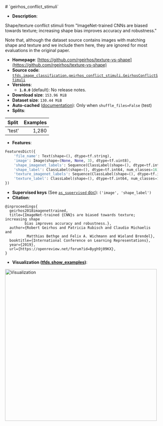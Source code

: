 <div itemscope itemtype="http://schema.org/Dataset">
  <div itemscope itemprop="includedInDataCatalog" itemtype="http://schema.org/DataCatalog">
    <meta itemprop="name" content="TensorFlow Datasets" />
  </div>
  <meta itemprop="name" content="geirhos_conflict_stimuli" />
  <meta itemprop="description" content="Shape/texture conflict stimuli from &quot;ImageNet-trained CNNs are biased towards texture; increasing shape bias improves accuracy and robustness.&quot;&#10;&#10;Note that, although the dataset source contains images with matching shape and&#10;texture and we include them here, they are ignored for most evaluations in the&#10;original paper.&#10;&#10;To use this dataset:&#10;&#10;```python&#10;import tensorflow_datasets as tfds&#10;&#10;ds = tfds.load(&#x27;geirhos_conflict_stimuli&#x27;, split=&#x27;train&#x27;)&#10;for ex in ds.take(4):&#10;  print(ex)&#10;```&#10;&#10;See [the guide](https://www.tensorflow.org/datasets/overview) for more&#10;informations on [tensorflow_datasets](https://www.tensorflow.org/datasets).&#10;&#10;&lt;img src=&quot;https://storage.googleapis.com/tfds-data/visualization/geirhos_conflict_stimuli-1.0.0.png&quot; alt=&quot;Visualization&quot; width=&quot;500px&quot;&gt;&#10;&#10;" />
  <meta itemprop="url" content="https://www.tensorflow.org/datasets/catalog/geirhos_conflict_stimuli" />
  <meta itemprop="sameAs" content="https://github.com/rgeirhos/texture-vs-shape" />
  <meta itemprop="citation" content="@inproceedings{&#10;  geirhos2018imagenettrained,&#10;  title={ImageNet-trained {CNN}s are biased towards texture; increasing shape&#10;         bias improves accuracy and robustness.},&#10;  author={Robert Geirhos and Patricia Rubisch and Claudio Michaelis and&#10;          Matthias Bethge and Felix A. Wichmann and Wieland Brendel},&#10;  booktitle={International Conference on Learning Representations},&#10;  year={2019},&#10;  url={https://openreview.net/forum?id=Bygh9j09KX},&#10;}" />
</div>
# `geirhos_conflict_stimuli`

*   **Description**:

Shape/texture conflict stimuli from "ImageNet-trained CNNs are biased towards
texture; increasing shape bias improves accuracy and robustness."

Note that, although the dataset source contains images with matching shape and
texture and we include them here, they are ignored for most evaluations in the
original paper.

*   **Homepage**:
    [https://github.com/rgeirhos/texture-vs-shape](https://github.com/rgeirhos/texture-vs-shape)
*   **Source code**:
    [`tfds.image_classification.geirhos_conflict_stimuli.GeirhosConflictStimuli`](https://github.com/tensorflow/datasets/tree/master/tensorflow_datasets/image_classification/geirhos_conflict_stimuli.py)
*   **Versions**:
    *   **`1.0.0`** (default): No release notes.
*   **Download size**: `153.96 MiB`
*   **Dataset size**: `130.44 MiB`
*   **Auto-cached**
    ([documentation](https://www.tensorflow.org/datasets/performances#auto-caching)):
    Only when `shuffle_files=False` (test)
*   **Splits**:

Split  | Examples
:----- | -------:
'test' | 1,280

*   **Features**:

```python
FeaturesDict({
    'file_name': Text(shape=(), dtype=tf.string),
    'image': Image(shape=(None, None, 3), dtype=tf.uint8),
    'shape_imagenet_labels': Sequence(ClassLabel(shape=(), dtype=tf.int64, num_classes=1000)),
    'shape_label': ClassLabel(shape=(), dtype=tf.int64, num_classes=16),
    'texture_imagenet_labels': Sequence(ClassLabel(shape=(), dtype=tf.int64, num_classes=1000)),
    'texture_label': ClassLabel(shape=(), dtype=tf.int64, num_classes=16),
})
```

*   **Supervised keys** (See
    [`as_supervised` doc](https://www.tensorflow.org/datasets/api_docs/python/tfds/load#args)):
    `('image', 'shape_label')`
*   **Citation**:

```
@inproceedings{
  geirhos2018imagenettrained,
  title={ImageNet-trained {CNN}s are biased towards texture; increasing shape
         bias improves accuracy and robustness.},
  author={Robert Geirhos and Patricia Rubisch and Claudio Michaelis and
          Matthias Bethge and Felix A. Wichmann and Wieland Brendel},
  booktitle={International Conference on Learning Representations},
  year={2019},
  url={https://openreview.net/forum?id=Bygh9j09KX},
}
```

*   **Visualization
    ([tfds.show_examples](https://www.tensorflow.org/datasets/api_docs/python/tfds/visualization/show_examples))**:

<img src="https://storage.googleapis.com/tfds-data/visualization/geirhos_conflict_stimuli-1.0.0.png" alt="Visualization" width="500px">
